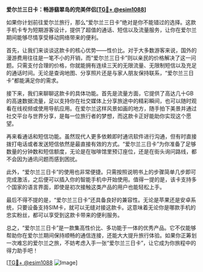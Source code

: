 **爱尔兰三日卡：畅游翡翠岛的完美伴侣[[TG💪+ @esim1088](https://t.me/s/esim1088)]**

如果你计划前往爱尔兰旅行，那么“爱尔兰三日卡”绝对是你不能错过的选择。这款手机卡专为短期游客设计，提供了超值的通话、短信以及流量服务，让你在爱尔兰期间能够尽情享受移动网络带来的便利。

首先，让我们来谈谈这款卡的核心优势——性价比。对于大多数游客来说，国外的漫游费用往往是一笔不小的开销，而“爱尔兰三日卡”则以亲民的价格解决了这一问题。只需支付合理的价格，你就能拥有连续三天的无限流量、无限制短信以及充足的通话时间。无论是查询地图、分享照片还是与家人朋友保持联系，“爱尔兰三日卡”都能满足你的需求。

接下来，我们来聊聊这款卡的具体功能。首先是流量方面，它提供了高达几十GB的高速数据流量，足以支持你在社交媒体上分享旅途中的精彩瞬间，也可以随时观看在线视频或使用导航应用。在爱尔兰这样风景如画的地方，随手拍下美景并通过社交平台与世界分享，是每一位旅行者的梦想，而这款卡正好能助你实现这个愿望。

再来看通话和短信功能。虽然现代人更多依赖即时通讯软件进行沟通，但有时直接拨打电话或者发送短信依然是最直接有效的方式。“爱尔兰三日卡”为你准备了足够数量的分钟数和短信额度，无论是在咖啡馆里预订座位，还是在街头询问路线，都不会因为通讯问题而感到困扰。

此外，“爱尔兰三日卡”的使用也非常便捷。只需按照说明书上的步骤简单几步即可完成激活，之后便可以插入你的智能手机中开始使用。值得一提的是，该卡支持多个国家的语言界面，即使是初次接触这类产品的用户也能轻松上手。

最后不得不提的是，“爱尔兰三日卡”还具备良好的兼容性。无论是苹果还是安卓系统，只要设备支持SIM卡，就可以无缝对接这款卡。这意味着无论你是哪款手机的忠实粉丝，都可以享受到这款卡带来的便利服务。

总之，“爱尔兰三日卡”是一款集高性价比、多功能于一体的优秀产品。它不仅能够帮助你在爱尔兰期间保持顺畅的通信连接，还能大大提升旅行体验。如果你正筹划一次难忘的爱尔兰之旅，不妨考虑入手一张“爱尔兰三日卡”，让它成为你旅程中的得力助手吧！

[[TG💪+ @esim1088](https://t.me/s/esim1088) ![Image](https://i.postimg.cc/4NQfJmqS/Snipaste-2025-05-13-00-14-12.png)]